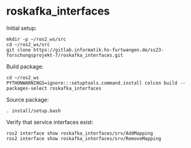 # roskafka_interfaces

Initial setup:

    mkdir -p ~/ros2_ws/src
    cd ~/ros2_ws/src
    git clone https://gitlab.informatik.hs-furtwangen.de/ss23-forschungsprojekt-7/roskafka_interfaces.git

Build package:

    cd ~/ros2_ws
    PYTHONWARNINGS=ignore:::setuptools.command.install colcon build --packages-select roskafka_interfaces

Source package:

    . install/setup.bash

Verify that service interfaces exist:

    ros2 interface show roskafka_interfaces/srv/AddMapping
    ros2 interface show roskafka_interfaces/srv/RemoveMapping
